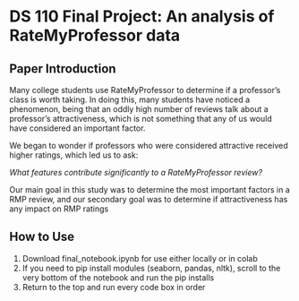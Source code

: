 # DS 110 Final Project: An analysis of RateMyProfessor data

## Paper Introduction
Many college students use RateMyProfessor to determine if a professor’s class is worth taking. In doing this, many students have noticed a phenomenon, being that an oddly high number of reviews talk about a professor’s attractiveness, which is not something that any of us would have considered an important factor. 

We began to wonder if professors who were considered attractive received higher ratings, which led us to ask:  
  
*What features contribute significantly to a RateMyProfessor review?*

Our main goal in this study was to determine the most important factors in a RMP review, and our secondary goal was to determine if attractiveness has any impact on RMP ratings

## How to Use
1. Download final_notebook.ipynb for use either locally or in colab
2. If you need to pip install modules (seaborn, pandas, nltk), scroll to the very bottom of the notebook and run the pip installs
3. Return to the top and run every code box in order
